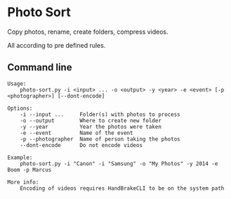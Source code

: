 Photo Sort
==========

Copy photos, rename, create folders, compress videos.

All according to pre defined rules.

Command line
------------
	Usage:
	    photo-sort.py -i <input> ... -o <output> -y <year> -e <event> [-p <photographer>] [--dont-encode]

	Options:
	    -i --input ...     Folder(s) with photos to process
	    -o --output        Where to create new folder
	    -y --year          Year the photos were taken
	    -e --event         Name of the event
	    -p --photographer  Name of person taking the photos
	    --dont-encode      Do not encode videos

	Example:
	    photo-sort.py -i "Canon" -i "Samsung" -o "My Photos" -y 2014 -e Boom -p Marcus

	More info:
	    Encoding of videos requires HandBrakeCLI to be on the system path